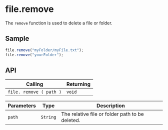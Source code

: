# file.remove

The `remove` function is used to delete a file or folder.

## Sample

```javascript
file.remove("myFolder/myFile.txt");
file.remove("yourFolder");
```

## API

| Calling | Returning |
|---|---|
| `file. remove ( path )` | `void` |

| Parameters | Type | Description |
|---|---|---|
| `path` | `String` | The relative file or folder path to be deleted. |